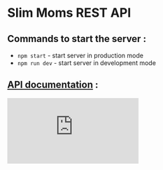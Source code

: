 # Slim Moms REST API

## Commands to start the server :

- `npm start` - start server in production mode
- `npm run dev` - start server in development mode

## [API documentation](https://slim-moms.herokuapp.com/api-docs) :

![screenshot of Swagger UI](https://photo-screen.ru/i/view.php?img=2aaab26de8b2573d4f23.PNG)
